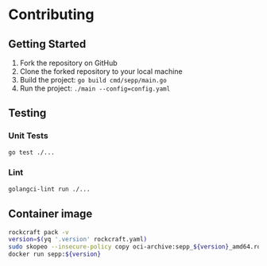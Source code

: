 # Contributing

## Getting Started

1. Fork the repository on GitHub
2. Clone the forked repository to your local machine
3. Build the project: `go build cmd/sepp/main.go`
4. Run the project: `./main --config=config.yaml`

## Testing

### Unit Tests

```bash
go test ./...
```

### Lint

```bash
golangci-lint run ./...
```

## Container image

```bash
rockcraft pack -v
version=$(yq '.version' rockcraft.yaml)
sudo skopeo --insecure-policy copy oci-archive:sepp_${version}_amd64.rock docker-daemon:sepp:${version}
docker run sepp:${version}
```
